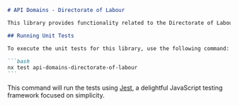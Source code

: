 ````markdown
# API Domains - Directorate of Labour

This library provides functionality related to the Directorate of Labour. It is generated using [Nx](https://nx.dev), a smart, fast, and extensible build system that helps developers manage complex projects.

## Running Unit Tests

To execute the unit tests for this library, use the following command:

```bash
nx test api-domains-directorate-of-labour
```
````

This command will run the tests using [Jest](https://jestjs.io), a delightful JavaScript testing framework focused on simplicity.

```

```
